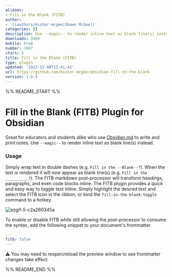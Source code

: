 ```yaml
---
aliases:
- Fill in the Blank (FITB)
author:
- '[[authors/mister-mcgee|Shawn McGee]]'
categories: []
description: Use --magic-- to render inline text as blank line(s) instead.
downloads: 3489
mobile: true
number: 1047
stars: 2
title: Fill in the Blank (FITB)
type: plugin
updated: '2023-12-08T21:41:42'
url: https://github.com/mister-mcgee/obsidian-fill-in-the-blank
version: 1.0.4
---
```


%% README_START %%

# Fill in the Blank (FITB) Plugin for Obsidian

Great for educators and students alike who use [Obsidian.md](https://obsidian.md) to write and print notes. Use `--magic--` to render inline text as blank line(s) instead.

### Usage
Simply wrap text in double dashes (e.g. `Fill in the --Blank--?`). When the text is rendered it will now appear as blank line(s) (e.g. `Fill in the __________?`). The FITB markdown post-processor will transform headings, paragraphs, and even code blocks inline. The FITB plugin provides a quick and easy way to toggle text inline. Simply highlight the desired text and select the FITB icon in the ribbon, or bind the `fill-in-the-blank:toggle` command to a hotkey.

![ezgif-5-c2a260345a](https://github.com/mister-mcgee/obsidian-fill-in-the-blank/assets/141380054/50d06440-45b9-4c48-a123-65eef0ddbbfd)

To enable or disable FITB while still allowing the post-processor to consume the syntax, add the following snippet to your document's frontmatter.
```yml
---
fitb: false
---
```
⚠️ You may need to reopen/reload the preview window to see frontmatter changes take effect.


%% README_END %%
